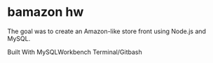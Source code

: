 # bamazon hw

The goal was to create an Amazon-like store front using Node.js and MySQL.

Built With
MySQLWorkbench
Terminal/Gitbash

